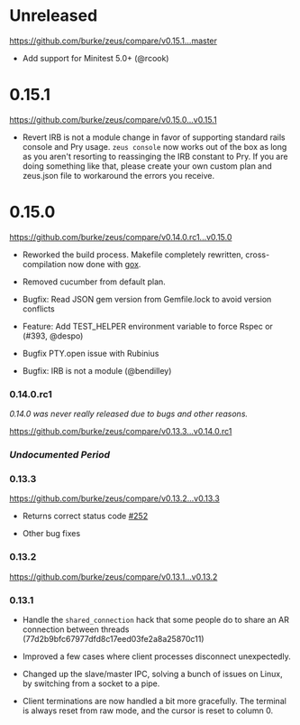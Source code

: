 # Unreleased

https://github.com/burke/zeus/compare/v0.15.1...master

* Add support for Minitest 5.0+ (@rcook)

# 0.15.1

https://github.com/burke/zeus/compare/v0.15.0...v0.15.1

* Revert IRB is not a module change in favor of supporting standard rails
  console and Pry usage. `zeus console` now works out of the box as long as you
  aren't resorting to reassinging the IRB constant to Pry. If you are doing
  something like that, please create your own custom plan and zeus.json file to
  workaround the errors you receive.

# 0.15.0

https://github.com/burke/zeus/compare/v0.14.0.rc1...v0.15.0

* Reworked the build process. Makefile completely rewritten, cross-compilation
  now done with [gox](github.com/mitchellh/gox).

* Removed cucumber from default plan.

* Bugfix: Read JSON gem version from Gemfile.lock to avoid version conflicts

* Feature: Add TEST_HELPER environment variable to force Rspec or (#393, @despo)

* Bugfix PTY.open issue with Rubinius

* Bugfix: IRB is not a module (@bendilley)

### 0.14.0.rc1

*0.14.0 was never really released due to bugs and other reasons.*

https://github.com/burke/zeus/compare/v0.13.3...v0.14.0.rc1

### *Undocumented Period*

### 0.13.3

https://github.com/burke/zeus/compare/v0.13.2...v0.13.3

* Returns correct status code [#252](https://github.com/burke/zeus/issues/252)

* Other bug fixes

### 0.13.2

https://github.com/burke/zeus/compare/v0.13.1...v0.13.2

### 0.13.1

* Handle the `shared_connection` hack that some people do to share an AR
  connection between threads (77d2b9bfc67977dfd8c17eed03fe2a8a25870c11)

* Improved a few cases where client processes disconnect unexpectedly.

* Changed up the slave/master IPC, solving a bunch of issues on Linux, by
  switching from a socket to a pipe.

* Client terminations are now handled a bit more gracefully. The terminal is
  always reset from raw mode, and the cursor is reset to column 0.
